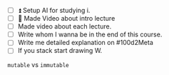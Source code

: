 - [ ] ⏫ Setup AI for studying
і. 
- [ ] 🔼 Made Video about intro lecture
- [ ] Made video about each lecture.
- [ ] Write whom I wanna be in the end of this course. 
- [ ] Write me detailed explanation on #100d2Meta 
- [ ] If you stack start drawing W.

`mutable` vs `immutable` 